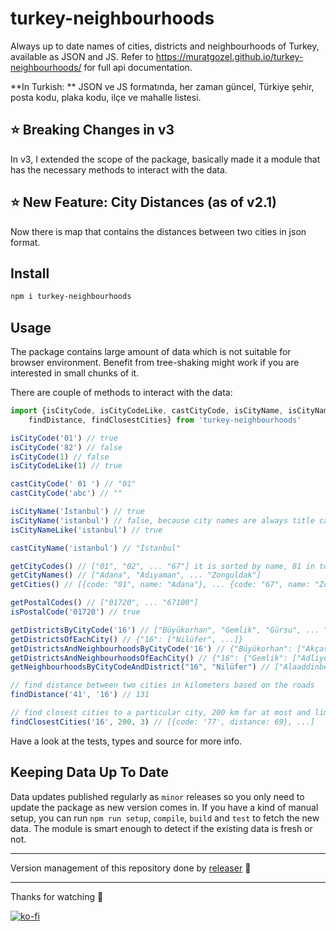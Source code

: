 # turkey-neighbourhoods
Always up to date names of cities, districts and neighbourhoods of Turkey, available as JSON and JS. Refer to https://muratgozel.github.io/turkey-neighbourhoods/ for full api documentation.

**In Turkish: **
JSON ve JS formatında, her zaman güncel, Türkiye şehir, posta kodu, plaka kodu, ilçe ve mahalle listesi.

## ⭐ Breaking Changes in v3
In v3, I extended the scope of the package, basically made it a module that has the necessary methods to interact with the data.

## ⭐️ New Feature: City Distances (as of v2.1)
Now there is map that contains the distances between two cities in json format.

## Install
```sh
npm i turkey-neighbourhoods
```

## Usage
The package contains large amount of data which is not suitable for browser environment. Benefit from tree-shaking might work if you are interested in small chunks of it.

There are couple of methods to interact with the data:
```js
import {isCityCode, isCityCodeLike, castCityCode, isCityName, isCityNameLike, castCityName,
    findDistance, findClosestCities} from 'turkey-neighbourhoods'

isCityCode('01') // true
isCityCode('82') // false
isCityCode(1) // false
isCityCodeLike(1) // true

castCityCode(' 01 ') // "01"
castCityCode('abc') // ""

isCityName('İstanbul') // true
isCityName('istanbul') // false, because city names are always title cased
isCityNameLike('istanbul') // true

castCityName('istanbul') // "İstanbul"

getCityCodes() // ["01", "02", ... "67"] it is sorted by name, 81 in total
getCityNames() // ["Adana", "Adıyaman", ... "Zonguldak"]
getCities() // [{code: "01", name: "Adana"}, ... {code: "67", name: "Zonguldak"}]

getPostalCodes() // ["01720", ... "67100"]
isPostalCode('01720') // true

getDistrictsByCityCode('16') // ["Büyükorhan", "Gemlik", "Gürsu", ... "Yıldırım"]
getDistrictsOfEachCity() // {"16": ["Nilüfer", ...]}
getDistrictsAndNeighbourhoodsByCityCode('16') // {"Büyükorhan": ["Akçasaz Mah", "Aktaş Mah", ...], "Gemlik": ["Adliye Mah", ...], ...}
getDistrictsAndNeighbourhoodsOfEachCity() // {"16": {"Gemlik": ["Adliye Mah", ...] ...} ...}
getNeighbourhoodsByCityCodeAndDistrict("16", "Nilüfer") // ["Alaaddinbey Mah", "Ataevler Mah" ...]

// find distance between two cities in kilometers based on the roads
findDistance('41', '16') // 131

// find closest cities to a particular city, 200 km far at most and limit results to three
findClosestCities('16', 200, 3) // [{code: '77', distance: 69}, ...]
```
Have a look at the tests, types and source for more info.

## Keeping Data Up To Date
Data updates published regularly as `minor` releases so you only need to update the package as new version comes in. If you have a kind of manual setup, you can run `npm run setup`, `compile`, `build` and `test` to fetch the new data. The module is smart enough to detect if the existing data is fresh or not.

---

Version management of this repository done by [releaser](https://github.com/muratgozel/node-releaser) 🚀

---

Thanks for watching 🐬

[![ko-fi](https://www.ko-fi.com/img/githubbutton_sm.svg)](https://ko-fi.com/F1F1RFO7)

